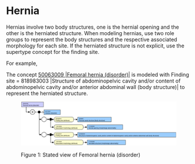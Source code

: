 # Hernia

Hernias involve two body structures, one is the hernial opening and the other is the herniated structure. When modeling hernias, use two role groups to represent the body structures and the respective associated morphology for each site. If the herniated structure is not explicit, use the supertype concept for the finding site.

For example,

The concept [50063009 |Femoral hernia (disorder)|](http://snomed.info/id/50063009) is modeled with Finding site = 818983003 |Structure of abdominopelvic cavity and/or content of abdominopelvic cavity and/or anterior abdominal wall (body structure)| to represent the herniated structure.

<figure><img src="images/179930911.png" alt="" title=""><figcaption><p>Figure 1: Stated view of Femoral hernia (disorder)</p></figcaption></figure>

